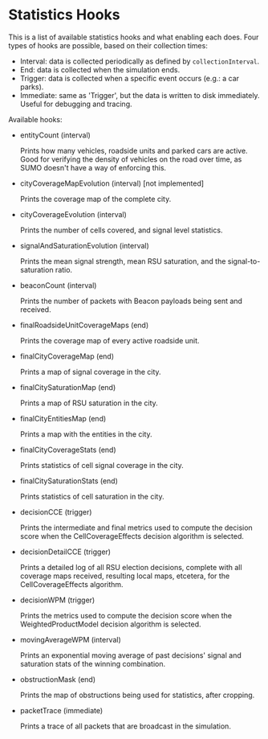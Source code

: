 Statistics Hooks
================
This is a list of available statistics hooks and what enabling each does. Four types of hooks are possible, based on their collection times:

- Interval: data is collected periodically as defined by `collectionInterval`.
- End: data is collected when the simulation ends.
- Trigger: data is collected when a specific event occurs (e.g.: a car parks).
- Immediate: same as 'Trigger', but the data is written to disk immediately. Useful for debugging and tracing.

Available hooks:

* entityCount (interval)

  Prints how many vehicles, roadside units and parked cars are active. Good for verifying the density of vehicles on the road over time, as SUMO doesn't have a way of enforcing this.


* cityCoverageMapEvolution (interval) [not implemented]

  Prints the coverage map of the complete city.


* cityCoverageEvolution (interval)

  Prints the number of cells covered, and signal level statistics.


* signalAndSaturationEvolution (interval)

  Prints the mean signal strength, mean RSU saturation, and the signal-to-saturation ratio.


* beaconCount (interval)

  Prints the number of packets with Beacon payloads being sent and received.


* finalRoadsideUnitCoverageMaps (end)

  Prints the coverage map of every active roadside unit.


* finalCityCoverageMap (end)

  Prints a map of signal coverage in the city.


* finalCitySaturationMap (end)

  Prints a map of RSU saturation in the city.


* finalCityEntitiesMap (end)

  Prints a map with the entities in the city.


* finalCityCoverageStats (end)

  Prints statistics of cell signal coverage in the city.


* finalCitySaturationStats (end)

  Prints statistics of cell saturation in the city.


* decisionCCE (trigger)

  Prints the intermediate and final metrics used to compute the decision score when the CellCoverageEffects decision algorithm is selected.


* decisionDetailCCE (trigger)

  Prints a detailed log of all RSU election decisions, complete with all coverage maps received, resulting local maps, etcetera, for the CellCoverageEffects algorithm.


* decisionWPM (trigger)

  Prints the metrics used to compute the decision score when the WeightedProductModel decision algorithm is selected.


* movingAverageWPM (interval)

  Prints an exponential moving average of past decisions' signal and saturation stats of the winning combination.


* obstructionMask (end)

  Prints the map of obstructions being used for statistics, after cropping.


* packetTrace (immediate)

  Prints a trace of all packets that are broadcast in the simulation.
